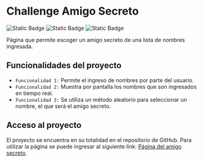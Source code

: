 <h1>Challenge Amigo Secreto</h1>

![Static Badge](https://img.shields.io/badge/status-complete-green) ![Static Badge](https://img.shields.io/badge/build-passed-green) ![Static Badge](https://img.shields.io/badge/deployment-success-green)

Página que permite escoger un amigo secreto de una lista de nombres ingresada.

<h2>Funcionalidades del proyecto</h2>

- `Funcionalidad 1:` Permite el ingreso de nombres por parte del usuario.
- `Funcionalidad 2:` Muestra por pantalla los nombres que son ingresados en tiempo real.
- `Funcionalidad 3:` Se utiliza un método aleatorio para seleccionar un nombre, el que será el amigo secreto.

<h2>Acceso al proyecto</h2>

El proyecto se encuentra en su totalidad en el repositorio de GitHub. Para utilizar la página se puede ingresar al siguiente link: [Página del amigo secreto](https://nalsigstlo.github.io/challenge-amigo-secreto/).
